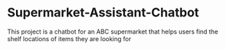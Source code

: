 # Supermarket-Assistant-Chatbot
This project is a chatbot for an ABC supermarket that helps users find the shelf locations of items they are looking for
